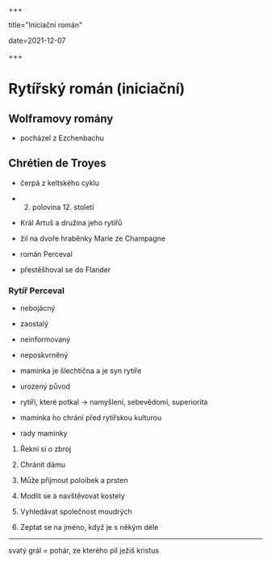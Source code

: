 +++

title="Iniciační román"

date=2021-12-07

+++

# Rytířský román (iniciační)

## Wolframovy romány

- pocházel z Ezchenbachu

## Chrétien de Troyes

- čerpá z keltského cyklu

- 2. polovina 12. století

- Král Artuš a družina jeho rytířů

- žil na dvoře hraběnky Marie ze Champagne

- román Perceval

- přestěšhoval se do Flander

### Rytíř Perceval

- nebojácný

- zaostalý

- neinformovaný

- neposkvrněný

- maminka je šlechtična a je syn rytíře

- urozený původ

- rytíři, které potkal $\to$ namyšlení, sebevědomí, superiorita

- maminka ho chrání před rytířskou kulturou

- rady maminky
1. Řekni si o zbroj

2. Chránit dámu

3. Může přijmout poloibek a prsten

4. Modlit se a navštěvovat kostely

5. Vyhledávat společnost moudrých

6. Zeptat se na jméno, když je s někým déle

---

svatý grál = pohár, ze kterého pil ježíš kristus
